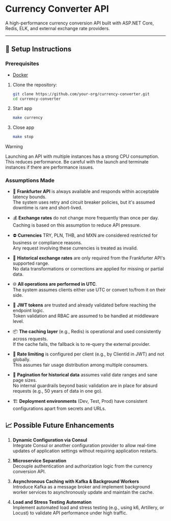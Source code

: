 # Currency Converter API

A high-performance currency conversion API built with ASP.NET Core, Redis, ELK, and external exchange rate providers.

---

## 🚀 Setup Instructions

### Prerequisites

- [Docker](https://www.docker.com/)

1. Clone the repository:

   ```bash
   git clone https://github.com/your-org/currency-converter.git
   cd currency-converter
   ```
2. Start app
   ```bash
   make currency
   ```
3. Close app
   ```bash
   make stop
   ```

> [!WARNING]  
> Launching an API with multiple instances has a strong CPU consumption. This reduces performance.
Be careful with the launch and terminate instances if there are performance issues.

### Assumptions Made
- 🔁 **Frankfurter API** is always available and responds within acceptable latency bounds. \
  The system uses retry and circuit breaker policies, but it's assumed downtime is rare and short-lived.

- 💰 **Exchange rates** do not change more frequently than once per day. \
  Caching is based on this assumption to reduce API pressure.  

- ⛔ **Currencies** TRY, PLN, THB, and MXN are considered restricted for business or compliance reasons. \
  Any request involving these currencies is treated as invalid.

- 📅 **Historical exchange rates** are only required from the Frankfurter API's supported range. \
  No data transformations or corrections are applied for missing or partial data.

- 🌐 **All operations are performed in UTC**. \
  The system assumes clients either use UTC or convert to/from it on their side.

- 🧪 **JWT tokens** are trusted and already validated before reaching the endpoint logic. \
Token validation and RBAC are assumed to be handled at middleware level.

- 📦 **The caching layer** (e.g., Redis) is operational and used consistently across requests. \
If the cache fails, the fallback is to re-query the external provider.

- 🔐 **Rate limiting** is configured per client (e.g., by ClientId in JWT) and not globally. \
This assumes fair usage distribution among multiple consumers.

- 🔎 **Pagination for historical data** assumes valid date ranges and sane page sizes. \
No internal guardrails beyond basic validation are in place for absurd requests (e.g., 50 years of data in one go).

- 🏗️ **Deployment environments** (Dev, Test, Prod) have consistent configurations apart from secrets and URLs.

## :chart_with_upwards_trend: Possible Future Enhancements

1. **Dynamic Configuration via Consul**  
   Integrate Consul or another configuration provider to allow real-time updates of application settings without requiring application restarts.

2. **Microservice Separation**  
   Decouple authentication and authorization logic from the currency conversion API.

3. **Asynchronous Caching with Kafka & Background Workers**  
   Introduce Kafka as a message broker and implement background worker services to asynchronously update and maintain the cache. 

4. **Load and Stress Testing Automation**  
   Implement automated load and stress testing (e.g., using k6, Artillery, or Locust) to validate API performance under high traffic.
